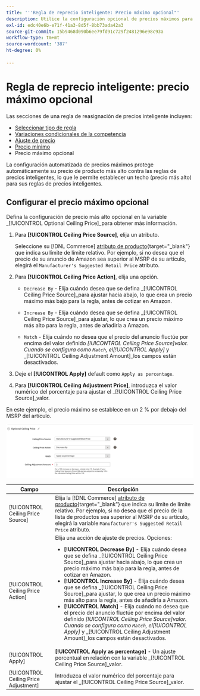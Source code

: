 ```yaml
---
title: '''Regla de reprecio inteligente: Precio máximo opcional"'
description: Utilice la configuración opcional de precios máximos para proteger el precio más alto del producto contra las reglas de precios inteligentes que administran sus anuncios de Amazon.
exl-id: edc40e6b-e71f-41a3-8d5f-8bb73ada42a3
source-git-commit: 15b9468d090b6ee79fd91c729f2481296e98c93a
workflow-type: tm+mt
source-wordcount: '387'
ht-degree: 0%

---
```


# Regla de reprecio inteligente: precio máximo opcional

Las secciones de una regla de reasignación de precios inteligente incluyen:

- [Seleccionar tipo de regla](./intelligent-repricing-rules.md)
- [Variaciones condicionales de la competencia](./competitor-conditional-variances.md)
- [Ajuste de precio](./price-adjustment.md)
- [Precio mínimo](./floor-price.md)
- Precio máximo opcional

La configuración automatizada de precios máximos protege automáticamente su precio de producto más alto contra las reglas de precios inteligentes, lo que le permite establecer un techo (precio más alto) para sus reglas de precios inteligentes.

## Configurar el precio máximo opcional

Defina la configuración de precio más alto opcional en la variable _[!UICONTROL Optional Ceiling Price]_para obtener más información.

1. Para **[!UICONTROL Ceiling Price Source]**, elija un atributo.

   Seleccione su [!DNL Commerce] [atributo de producto](https://docs.magento.com/user-guide/catalog/product-attributes.html){target=&quot;_blank&quot;} que indica su límite de límite relativo. Por ejemplo, si no desea que el precio de su anuncio de Amazon sea superior al MSRP de su artículo, elegirá el `Manufacturer's Suggested Retail Price` atributo.

1. Para **[!UICONTROL Ceiling Price Action]**, elija una opción.

   - `Decrease By` - Elija cuándo desea que se defina _[!UICONTROL Ceiling Price Source]_para ajustar hacia abajo, lo que crea un precio máximo más bajo para la regla, antes de cotizar en Amazon.

   - `Increase By` - Elija cuándo desea que se defina _[!UICONTROL Ceiling Price Source]_para ajustar, lo que crea un precio máximo más alto para la regla, antes de añadirla a Amazon.

   - `Match` - Elija cuándo no desea que el precio del anuncio fluctúe por encima del valor definido _[!UICONTROL Ceiling Price Source]_valor. Cuando se configura como `Match`, el_[!UICONTROL Apply]_ y _[!UICONTROL Ceiling Adjustment Amount]_los campos están desactivados.

1. Deje el **[!UICONTROL Apply]** default como `Apply as percentage`.

1. Para **[!UICONTROL Ceiling Adjustment Price]**, introduzca el valor numérico del porcentaje para ajustar el _[!UICONTROL Ceiling Price Source]_valor.

En este ejemplo, el precio máximo se establece en un 2 % por debajo del MSRP del artículo.

![Regla de revalorización inteligente: precio máximo opcional](assets/ob-intelligent-price-rule-ceiling.png)

| Campo | Descripción |
|---|---|
| [!UICONTROL Ceiling Price Source] | Elija la [!DNL Commerce] [atributo de producto](https://docs.magento.com/user-guide/catalog/product-attributes.html){target=&quot;_blank&quot;} que indica su límite de límite relativo. Por ejemplo, si no desea que el precio de la lista de productos sea superior al MSRP de su artículo, elegirá la variable `Manufacturer's Suggested Retail Price` atributo. |
| [!UICONTROL Ceiling Price Action] | Elija una acción de ajuste de precios. Opciones:<ul><li>**[!UICONTROL Decrease By]** - Elija cuándo desea que se defina _[!UICONTROL Ceiling Price Source]_para ajustar hacia abajo, lo que crea un precio máximo más bajo para la regla, antes de cotizar en Amazon.</li><li>**[!UICONTROL Increase By]** - Elija cuándo desea que se defina _[!UICONTROL Ceiling Price Source]_para ajustar, lo que crea un precio máximo más alto para la regla, antes de añadirla a Amazon.</li><li>**[!UICONTROL Match]** - Elija cuándo no desea que el precio del anuncio fluctúe por encima del valor definido _[!UICONTROL Ceiling Price Source]_valor. Cuando se configura como `Match`, el_[!UICONTROL Apply]_ y _[!UICONTROL Ceiling Adjustment Amount]_los campos están desactivados.</li></ul> |
| [!UICONTROL Apply] | **[!UICONTROL Apply as percentage]** - Un ajuste porcentual en relación con la variable _[!UICONTROL Ceiling Price Source]_valor. |
| [!UICONTROL Ceiling Price Adjustment] | Introduzca el valor numérico del porcentaje para ajustar el _[!UICONTROL Ceiling Price Source]_valor. |
